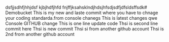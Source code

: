 




dsfjjsdhfjhhjdsf
kjbjhdfjhfd
fnjffjksahsklndjhdsjhfsdjsdfjdfsldsffsdk# Demobucket
This is my new and laste commit 
where you have to chnage your coding standarda.from console chanegs
This is latest changes
qwe
Console GITHUB change
This is one line update code 
Thsi is second line commit here
Thsi is new commit
Thsi si from another github account
Thsi is 2nd from another github account


